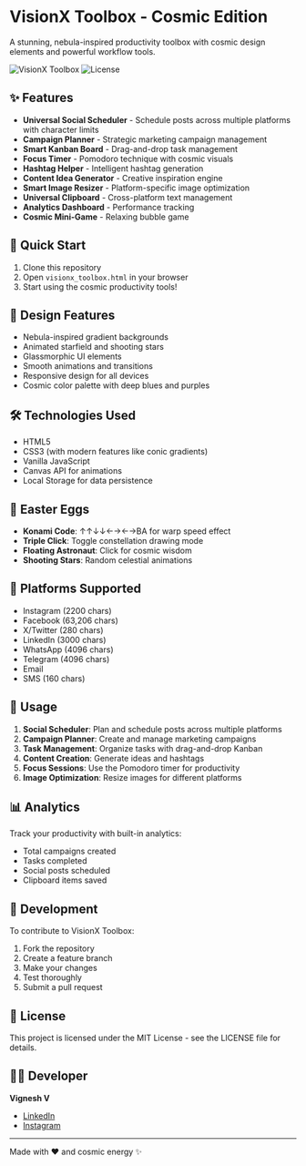 # VisionX Toolbox - Cosmic Edition

A stunning, nebula-inspired productivity toolbox with cosmic design elements and powerful workflow tools.

![VisionX Toolbox](https://img.shields.io/badge/VisionX-Cosmic%20Edition-blueviolet?style=for-the-badge&logo=starship)
![License](https://img.shields.io/badge/License-MIT-green?style=for-the-badge)

## ✨ Features

- **Universal Social Scheduler** - Schedule posts across multiple platforms with character limits
- **Campaign Planner** - Strategic marketing campaign management
- **Smart Kanban Board** - Drag-and-drop task management
- **Focus Timer** - Pomodoro technique with cosmic visuals
- **Hashtag Helper** - Intelligent hashtag generation
- **Content Idea Generator** - Creative inspiration engine
- **Smart Image Resizer** - Platform-specific image optimization
- **Universal Clipboard** - Cross-platform text management
- **Analytics Dashboard** - Performance tracking
- **Cosmic Mini-Game** - Relaxing bubble game

## 🚀 Quick Start

1. Clone this repository
2. Open `visionx_toolbox.html` in your browser
3. Start using the cosmic productivity tools!

## 🎨 Design Features

- Nebula-inspired gradient backgrounds
- Animated starfield and shooting stars
- Glassmorphic UI elements
- Smooth animations and transitions
- Responsive design for all devices
- Cosmic color palette with deep blues and purples

## 🛠️ Technologies Used

- HTML5
- CSS3 (with modern features like conic gradients)
- Vanilla JavaScript
- Canvas API for animations
- Local Storage for data persistence

## 🌟 Easter Eggs

- **Konami Code**: ↑↑↓↓←→←→BA for warp speed effect
- **Triple Click**: Toggle constellation drawing mode
- **Floating Astronaut**: Click for cosmic wisdom
- **Shooting Stars**: Random celestial animations

## 📱 Platforms Supported

- Instagram (2200 chars)
- Facebook (63,206 chars)
- X/Twitter (280 chars)
- LinkedIn (3000 chars)
- WhatsApp (4096 chars)
- Telegram (4096 chars)
- Email
- SMS (160 chars)

## 🎯 Usage

1. **Social Scheduler**: Plan and schedule posts across multiple platforms
2. **Campaign Planner**: Create and manage marketing campaigns
3. **Task Management**: Organize tasks with drag-and-drop Kanban
4. **Content Creation**: Generate ideas and hashtags
5. **Focus Sessions**: Use the Pomodoro timer for productivity
6. **Image Optimization**: Resize images for different platforms

## 📊 Analytics

Track your productivity with built-in analytics:
- Total campaigns created
- Tasks completed
- Social posts scheduled
- Clipboard items saved

## 🔧 Development

To contribute to VisionX Toolbox:

1. Fork the repository
2. Create a feature branch
3. Make your changes
4. Test thoroughly
5. Submit a pull request

## 📄 License

This project is licensed under the MIT License - see the LICENSE file for details.

## 👨‍💻 Developer

**Vignesh V**  
- [LinkedIn](https://www.linkedin.com/in/vignesh-v-414b1621a/)
- [Instagram](https://www.instagram.com/developper_ninja)

---

Made with ❤️ and cosmic energy ✨
